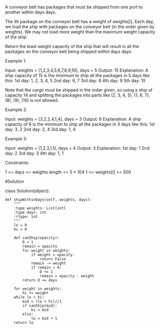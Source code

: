 A conveyor belt has packages that must be shipped from one port to another within days days.

The ith package on the conveyor belt has a weight of weights[i]. Each day, we load the ship with packages on the conveyor belt (in the order given by weights). We may not load more weight than the maximum weight capacity of the ship.

Return the least weight capacity of the ship that will result in all the packages on the conveyor belt being shipped within days days.

Example 1:

Input: weights = [1,2,3,4,5,6,7,8,9,10], days = 5
Output: 15
Explanation: A ship capacity of 15 is the minimum to ship all the packages in 5 days like this:
1st day: 1, 2, 3, 4, 5
2nd day: 6, 7
3rd day: 8
4th day: 9
5th day: 10

Note that the cargo must be shipped in the order given, so using a ship of capacity 14 and splitting the packages into parts like (2, 3, 4, 5), (1, 6, 7), (8), (9), (10) is not allowed.

Example 2:

Input: weights = [3,2,2,4,1,4], days = 3
Output: 6
Explanation: A ship capacity of 6 is the minimum to ship all the packages in 3 days like this:
1st day: 3, 2
2nd day: 2, 4
3rd day: 1, 4

Example 3:

Input: weights = [1,2,3,1,1], days = 4
Output: 3
Explanation:
1st day: 1
2nd day: 2
3rd day: 3
4th day: 1, 1

Constraints:

1 <= days <= weights.length <= 5 * 104
1 <= weights[i] <= 500

#Solution


class Solution(object):

    def shipWithinDays(self, weights, days):
        """
        :type weights: List[int]
        :type days: int
        :rtype: int
        """
        lo = 0
        hi = 0
        
        def canShip(opacity):
            D = 1
            remain = opacity
            for weight in weights:
                if weight > opacity:
                    return False
                remain -= weight
                if remain < 0:
                    D += 1
                    remain = opacity - weight
            return D <= days
        
        for weight in weights:
            hi += weight
        while lo < hi:
            mid = (lo + hi)//2
            if canShip(mid):
                hi = mid
            else:
                lo = mid + 1
        return lo
